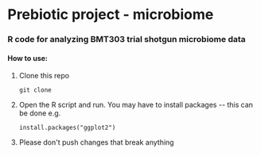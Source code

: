 # Prebiotic project - microbiome

### R code for analyzing BMT303 trial shotgun microbiome data

#### How to use:

1. Clone this repo

    `git clone`

2. Open the R script and run. You may have to install packages -- this can be done e.g.

    `install.packages("ggplot2")`

3. Please don't push changes that break anything
